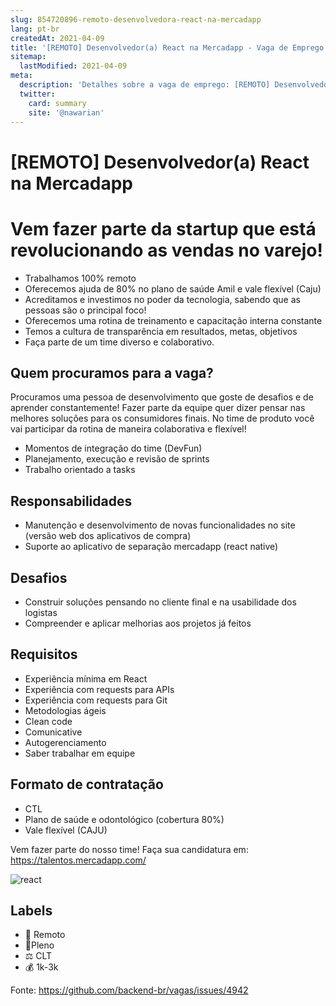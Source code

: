 ```yaml
---
slug: 854720896-remoto-desenvolvedora-react-na-mercadapp
lang: pt-br
createdAt: 2021-04-09
title: '[REMOTO] Desenvolvedor(a) React na Mercadapp - Vaga de Emprego'
sitemap:
  lastModified: 2021-04-09
meta:
  description: 'Detalhes sobre a vaga de emprego: [REMOTO] Desenvolvedor(a) React na Mercadapp'
  twitter:
    card: summary
    site: '@nawarian'
---
```


# [REMOTO] Desenvolvedor(a) React na Mercadapp

# Vem fazer parte da startup que está revolucionando as vendas no varejo!

- Trabalhamos 100% remoto
- Oferecemos ajuda de 80% no plano de saúde Amil e vale flexível (Caju)
- Acreditamos e investimos no poder da tecnologia, sabendo que as pessoas são o principal foco!
- Oferecemos uma rotina de treinamento e capacitação interna constante
- Temos a cultura de transparência em resultados, metas, objetivos
- Faça parte de um time diverso e colaborativo.


## Quem procuramos para a vaga?

Procuramos uma pessoa de desenvolvimento que goste de desafios e de aprender constantemente!
Fazer parte da equipe quer dizer pensar nas melhores soluções para os consumidores finais.
No time de produto você vai participar da rotina de maneira colaborativa e flexível!

- Momentos de integração do time (DevFun)
- Planejamento, execução e revisão de sprints
- Trabalho orientado a tasks

## Responsabilidades

- Manutenção e desenvolvimento de novas funcionalidades no site (versão web dos aplicativos de compra)
- Suporte ao aplicativo de separação mercadapp (react native)

## Desafios

- Construir soluções pensando no cliente final e na usabilidade dos logistas
- Compreender e aplicar melhorias aos projetos já feitos

## Requisitos

- Experiência mínima em React
- Experiência com requests para APIs
- Experiência com requests para Git
- Metodologias ágeis
- Clean code
- Comunicative
- Autogerenciamento
- Saber trabalhar em equipe

## Formato de contratação

- CTL
- Plano de saúde e odontológico (cobertura 80%)
- Vale flexível (CAJU)

Vem fazer parte do nosso time! Faça sua candidatura em: https://talentos.mercadapp.com/

![react](https://user-images.githubusercontent.com/78483164/107367206-c9af3c80-6abd-11eb-814a-5da34ec5244e.png)

## Labels

- 🏢 Remoto
- 🧑Pleno
- ⚖️ CLT
- 💰 1k-3k


Fonte: https://github.com/backend-br/vagas/issues/4942